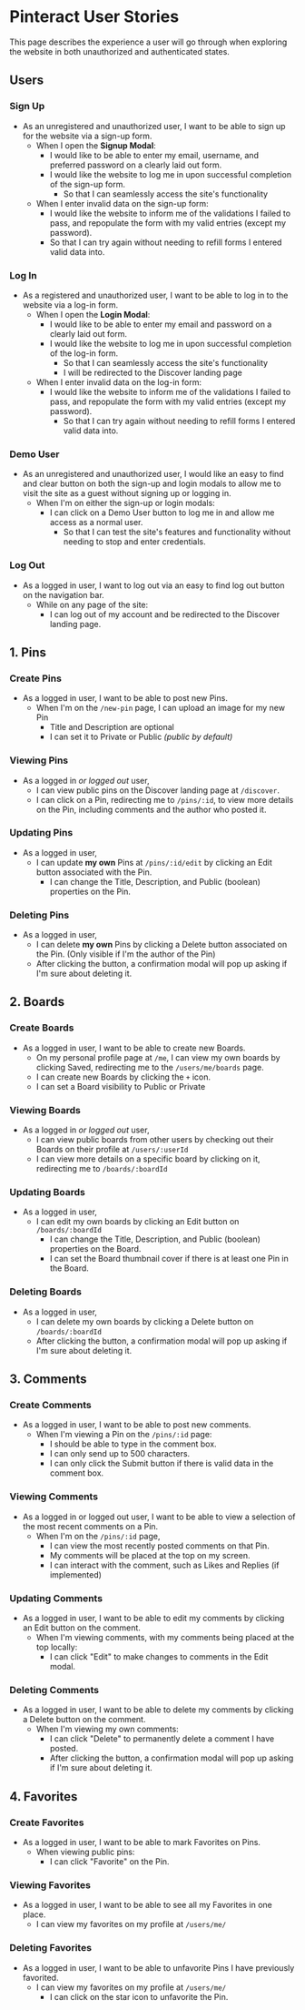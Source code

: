 # Pinteract User Stories
This page describes the experience a user will go through when exploring the website in both unauthorized and authenticated states.

## Users
### Sign Up
- As an unregistered and unauthorized user, I want to be able to sign up for the website via a sign-up form.
    - When I open the **Signup Modal**:
        - I would like to be able to enter my email, username, and preferred password on a clearly laid out form.
        - I would like the website to log me in upon successful completion of the sign-up form.
            - So that I can seamlessly access the site's functionality
    - When I enter invalid data on the sign-up form:
        - I would like the website to inform me of the validations I failed to pass, and repopulate the form with my valid entries (except my password).
        - So that I can try again without needing to refill forms I entered valid data into.

### Log In
- As a registered and unauthorized user, I want to be able to log in to the website via a log-in form.
    - When I open the **Login Modal**:
        - I would like to be able to enter my email and password on a clearly laid out form.
        - I would like the website to log me in upon successful completion of the log-in form.
            - So that I can seamlessly access the site's functionality
            - I will be redirected to the Discover landing page
    - When I enter invalid data on the log-in form:
        - I would like the website to inform me of the validations I failed to pass, and repopulate the form with my valid entries (except my password).
            - So that I can try again without needing to refill forms I entered valid data into.

### Demo User
- As an unregistered and unauthorized user, I would like an easy to find and clear button on both the sign-up and login modals to allow me to visit the site as a guest without signing up or logging in.
    - When I'm on either the sign-up or login modals:   
        - I can click on a Demo User button to log me in and allow me access as a normal user.
            - So that I can test the site's features and functionality without needing to stop and enter credentials.

### Log Out
- As a logged in user, I want to log out via an easy to find log out button on the navigation bar.
    - While on any page of the site:
        - I can log out of my account and be redirected to the Discover landing page.

## 1. Pins
### Create Pins
- As a logged in user, I want to be able to post new Pins.
    - When I'm on the `/new-pin` page, I can upload an image for my new Pin
        - Title and Description are optional
        - I can set it to Private or Public *(public by default)*

### Viewing Pins
- As a logged in *or logged out* user,
    - I can view public pins on the Discover landing page at `/discover`.
    - I can click on a Pin, redirecting me to `/pins/:id`, to view more details on the Pin, including comments and the author who posted it.

### Updating Pins
- As a logged in user,
    - I can update __my own__ Pins at `/pins/:id/edit` by clicking an Edit button associated with the Pin.
        - I can change the Title, Description, and Public (boolean) properties on the Pin. 

### Deleting Pins
- As a logged in user,
    - I can delete __my own__ Pins by clicking a Delete button associated on the Pin. (Only visible if I'm the author of the Pin)
    - After clicking the button, a confirmation modal will pop up asking if I'm sure about deleting it.

## 2. Boards
### Create Boards
- As a logged in user, I want to be able to create new Boards.
    - On my personal profile page at `/me`, I can view my own boards by clicking Saved, redirecting me to the `/users/me/boards` page.
    - I can create new Boards by clicking the `+` icon.
    - I can set a Board visibility to Public or Private
### Viewing Boards
- As a logged in *or logged out* user,
    - I can view public boards from other users by checking out their Boards on their profile at `/users/:userId`
    - I can view more details on a specific board by clicking on it, redirecting me to `/boards/:boardId`
### Updating Boards
- As a logged in user,
    - I can edit my own boards by clicking an Edit button on `/boards/:boardId`
        - I can change the Title, Description, and Public (boolean) properties on the Board.
        - I can set the Board thumbnail cover if there is at least one Pin in the Board. 
### Deleting Boards
- As a logged in user,
    - I can delete my own boards by clicking a Delete button on `/boards/:boardId`
    - After clicking the button, a confirmation modal will pop up asking if I'm sure about deleting it.


## 3. Comments
### Create Comments
- As a logged in user, I want to be able to post new comments.
    - When I'm viewing a Pin on the `/pins/:id` page:
        - I should be able to type in the comment box.
        - I can only send up to 500 characters.
        - I can only click the Submit button if there is valid data in the comment box.

### Viewing Comments
- As a logged in or logged out user, I want to be able to view a selection of the most recent comments on a Pin.
    - When I'm on the `/pins/:id` page,
        - I can view the most recently posted comments on that Pin.
        - My comments will be placed at the top on my screen.
        - I can interact with the comment, such as Likes and Replies (if implemented) 

### Updating Comments
- As a logged in user, I want to be able to edit my comments by clicking an Edit button on the comment.
    - When I'm viewing comments, with my comments being placed at the top locally:
        - I can click "Edit" to make changes to comments in the Edit modal.

### Deleting Comments
- As a logged in user, I want to be able to delete my comments by clicking a Delete button on the comment.
    - When I'm viewing my own comments:
        - I can click "Delete" to permanently delete a comment I have posted.
        - After clicking the button, a confirmation modal will pop up asking if I'm sure about deleting it.

## 4. Favorites
### Create Favorites
- As a logged in user, I want to be able to mark Favorites on Pins.
    - When viewing public pins:
        - I can click "Favorite" on the Pin.
### Viewing Favorites
- As a logged in user, I want to be able to see all my Favorites in one place.
    - I can view my favorites on my profile at `/users/me/`
### Deleting Favorites
- As a logged in user, I want to be able to unfavorite Pins I have previously favorited.
    - I can view my favorites on my profile at `/users/me/`
        - I can click on the star icon to unfavorite the Pin.

<!-- 

## Unauthorized
- I will be presented with the landing page (staggered grid of many public pins).
- I can view pins without being authorized.
- I will be redirected to the login page if I try to interact with any pins.
- To register an account, I will have to fill out the on-screen registration form with valid data.
    - Required Fields:
        - e-mail
        - username
        - password
    - Optional Fields:
        - first name
        - last name

## Authorized
- Account Control Panel
    - In Account Settings, I will be able to change my:
        - About Me
        - Display Name
        - Username
        - First Name
        - Last Name
        - Profile Picture
- Pins
    - I will be able to save public pins.
    - I will be able to upload (create) my own pins.
    - I will be able to edit/delete my own pins.
    - I will be able to set my pins to private.
- Boards
    - I will be able to create my own boards.
    - I will be able to add public pins or my pins to my boards.
    - I will be able to make my boards private.
    - I will be able to edit/delete my own boards.
- Comments
    - Users can comment up to 500 characters on public pins.
    - Users can edit their own comments.
    - Users can delete comments if they wrote it or if they are the Pin owner.
    - Users may be able to reply if implemented.
- Favorites
    - Can only be viewed by the person favorited.
    - Users can favorite/unfavorite pins. -->